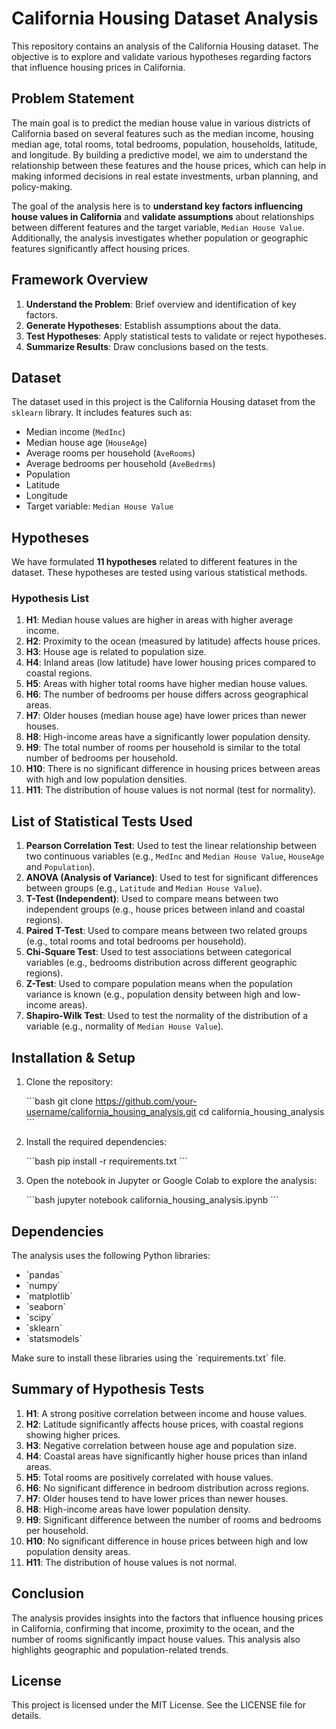 
# California Housing Dataset Analysis

This repository contains an analysis of the California Housing dataset. The objective is to explore and validate various hypotheses regarding factors that influence housing prices in California.

## Problem Statement

The main goal is to predict the median house value in various districts of California based on several features such as the median income, housing median age, total rooms, total bedrooms, population, households, latitude, and longitude. By building a predictive model, we aim to understand the relationship between these features and the house prices, which can help in making informed decisions in real estate investments, urban planning, and policy-making.

The goal of the analysis here is to **understand key factors influencing house values in California** and **validate assumptions** about relationships between different features and the target variable, `Median House Value`. Additionally, the analysis investigates whether population or geographic features significantly affect housing prices.

## Framework Overview

1. **Understand the Problem**: Brief overview and identification of key factors.
2. **Generate Hypotheses**: Establish assumptions about the data.
3. **Test Hypotheses**: Apply statistical tests to validate or reject hypotheses.
4. **Summarize Results**: Draw conclusions based on the tests.

## Dataset

The dataset used in this project is the California Housing dataset from the `sklearn` library. It includes features such as:
- Median income (`MedInc`)
- Median house age (`HouseAge`)
- Average rooms per household (`AveRooms`)
- Average bedrooms per household (`AveBedrms`)
- Population
- Latitude
- Longitude
- Target variable: `Median House Value`

## Hypotheses

We have formulated **11 hypotheses** related to different features in the dataset. These hypotheses are tested using various statistical methods.

### Hypothesis List

1. **H1**: Median house values are higher in areas with higher average income.
2. **H2**: Proximity to the ocean (measured by latitude) affects house prices.
3. **H3**: House age is related to population size.
4. **H4**: Inland areas (low latitude) have lower housing prices compared to coastal regions.
5. **H5**: Areas with higher total rooms have higher median house values.
6. **H6**: The number of bedrooms per house differs across geographical areas.
7. **H7**: Older houses (median house age) have lower prices than newer houses.
8. **H8**: High-income areas have a significantly lower population density.
9. **H9**: The total number of rooms per household is similar to the total number of bedrooms per household.
10. **H10**: There is no significant difference in housing prices between areas with high and low population densities.
11. **H11**: The distribution of house values is not normal (test for normality).

## List of Statistical Tests Used

1. **Pearson Correlation Test**: Used to test the linear relationship between two continuous variables (e.g., `MedInc` and `Median House Value`, `HouseAge` and `Population`).
2. **ANOVA (Analysis of Variance)**: Used to test for significant differences between groups (e.g., `Latitude` and `Median House Value`).
3. **T-Test (Independent)**: Used to compare means between two independent groups (e.g., house prices between inland and coastal regions).
4. **Paired T-Test**: Used to compare means between two related groups (e.g., total rooms and total bedrooms per household).
5. **Chi-Square Test**: Used to test associations between categorical variables (e.g., bedrooms distribution across different geographic regions).
6. **Z-Test**: Used to compare population means when the population variance is known (e.g., population density between high and low-income areas).
7. **Shapiro-Wilk Test**: Used to test the normality of the distribution of a variable (e.g., normality of `Median House Value`).


## Installation & Setup

1. Clone the repository:

   \`\`\`bash
   git clone https://github.com/your-username/california_housing_analysis.git
   cd california_housing_analysis
   \`\`\`

2. Install the required dependencies:

   \`\`\`bash
   pip install -r requirements.txt
   \`\`\`

3. Open the notebook in Jupyter or Google Colab to explore the analysis:

   \`\`\`bash
   jupyter notebook california_housing_analysis.ipynb
   \`\`\`

## Dependencies

The analysis uses the following Python libraries:

- \`pandas\`
- \`numpy\`
- \`matplotlib\`
- \`seaborn\`
- \`scipy\`
- \`sklearn\`
- \`statsmodels\`

Make sure to install these libraries using the \`requirements.txt\` file.

## Summary of Hypothesis Tests

1. **H1**: A strong positive correlation between income and house values.
2. **H2**: Latitude significantly affects house prices, with coastal regions showing higher prices.
3. **H3**: Negative correlation between house age and population size.
4. **H4**: Coastal areas have significantly higher house prices than inland areas.
5. **H5**: Total rooms are positively correlated with house values.
6. **H6**: No significant difference in bedroom distribution across regions.
7. **H7**: Older houses tend to have lower prices than newer houses.
8. **H8**: High-income areas have lower population density.
9. **H9**: Significant difference between the number of rooms and bedrooms per household.
10. **H10**: No significant difference in house prices between high and low population density areas.
11. **H11**: The distribution of house values is not normal.

## Conclusion

The analysis provides insights into the factors that influence housing prices in California, confirming that income, proximity to the ocean, and the number of rooms significantly impact house values. This analysis also highlights geographic and population-related trends.

## License

This project is licensed under the MIT License. See the LICENSE file for details.
